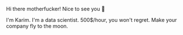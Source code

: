 Hi there motherfucker! Nice to see you 👋 

I'm Karim. I'm a data scientist. 500$/hour, you won't regret. Make your company fly to the moon. 

